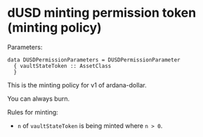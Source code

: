 # dUSD minting permission token (minting policy)

Parameters:
```
data DUSDPermissionParameters = DUSDPermissionParameter
  { vaultStateToken :: AssetClass
  }
```

This is the minting policy for v1 of ardana-dollar.

You can always burn.

Rules for minting:
- `n` of `vaultStateToken` is being minted where `n > 0`.
